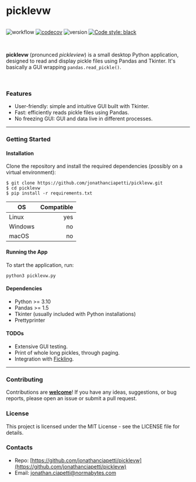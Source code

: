 <!--
<p align="center">
    <img src="./resources/logo/picklevw_logo_and_name.png" height="100px"/>
</p>
-->
# picklevw
<div style="display: flex;">

![workflow](https://github.com/jonathanciapetti/picklevw/actions/workflows/python-app.yml/badge.svg)
[![codecov](https://codecov.io/github/jonathanciapetti/picklevw/graph/badge.svg?token=UCDTWBNL7A)](https://codecov.io/github/jonathanciapetti/picklevw)
![version](https://img.shields.io/badge/version-0.2.2-blue)
[![Code style: black](https://img.shields.io/badge/code%20style-black-000000.svg)](https://github.com/psf/black)

</div>


<!-- ![logo](./logo/picklevw_logo.png) -->

<br />

**picklevw** (pronunced *pickleview*) is a small desktop Python application, designed to read and display pickle files using Pandas and Tkinter.
It's basically a GUI wrapping `pandas.read_pickle()`.

<br />

### Features

- User-friendly: simple and intuitive GUI built with Tkinter.
- Fast: efficiently reads pickle files using Pandas.
- No freezing GUI: GUI and data live in different processes.

---

### Getting Started

#### Installation

Clone the repository and install the required dependencies (possibly on a virtual environment):

```console
$ git clone https://github.com/jonathanciapetti/picklevw.git
$ cd picklevw
$ pip install -r requirements.txt
```

| OS      | Compatible |
|---------|-----------:|
| Linux   |        yes |
| Windows |         no |
| macOS   |         no |

#### Running the App

To start the application, run:

```console
python3 picklevw.py
```

#### Dependencies
- Python >= 3.10
- Pandas >= 1.5
- Tkinter (usually included with Python installations)
- Prettyprinter

#### TODOs
- Extensive GUI testing.
- Print of whole long pickles, through paging.
- Integration with [Fickling](https://github.com/trailofbits/fickling).

---

### Contributing
Contributions are <ins>**welcome**</ins>! If you have any ideas, suggestions, or bug reports, please open an issue or submit a pull request.


### License
This project is licensed under the MIT License - see the LICENSE file for details.

### Contacts
- Repo: [https://github.com/jonathanciapetti/picklevw](https://github.com/jonathanciapetti/picklevw)
- Email: [jonathan.ciapetti@normabytes.com](mailto:jonathan.ciapetti@normabytes.com)
